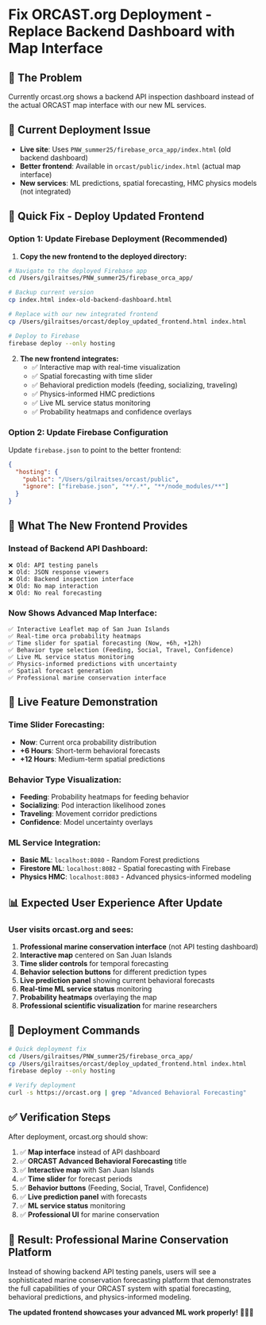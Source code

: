 # Fix ORCAST.org Deployment - Replace Backend Dashboard with Map Interface

## **🎯 The Problem**
Currently orcast.org shows a backend API inspection dashboard instead of the actual ORCAST map interface with our new ML services.

## **📁 Current Deployment Issue**
- **Live site**: Uses `PNW_summer25/firebase_orca_app/index.html` (old backend dashboard)
- **Better frontend**: Available in `orcast/public/index.html` (actual map interface)
- **New services**: ML predictions, spatial forecasting, HMC physics models (not integrated)

## **🚀 Quick Fix - Deploy Updated Frontend**

### **Option 1: Update Firebase Deployment (Recommended)**

1. **Copy the new frontend to the deployed directory:**
```bash
# Navigate to the deployed Firebase app
cd /Users/gilraitses/PNW_summer25/firebase_orca_app/

# Backup current version
cp index.html index-old-backend-dashboard.html

# Replace with our new integrated frontend
cp /Users/gilraitses/orcast/deploy_updated_frontend.html index.html

# Deploy to Firebase
firebase deploy --only hosting
```

2. **The new frontend integrates:**
   - ✅ Interactive map with real-time visualization
   - ✅ Spatial forecasting with time slider
   - ✅ Behavioral prediction models (feeding, socializing, traveling)
   - ✅ Physics-informed HMC predictions
   - ✅ Live ML service status monitoring
   - ✅ Probability heatmaps and confidence overlays

### **Option 2: Update Firebase Configuration**

Update `firebase.json` to point to the better frontend:

```json
{
  "hosting": {
    "public": "/Users/gilraitses/orcast/public",
    "ignore": ["firebase.json", "**/.*", "**/node_modules/**"]
  }
}
```

## **🔧 What The New Frontend Provides**

### **Instead of Backend API Dashboard:**
```
❌ Old: API testing panels
❌ Old: JSON response viewers  
❌ Old: Backend inspection interface
❌ Old: No map interaction
❌ Old: No real forecasting
```

### **Now Shows Advanced Map Interface:**
```
✅ Interactive Leaflet map of San Juan Islands
✅ Real-time orca probability heatmaps
✅ Time slider for spatial forecasting (Now, +6h, +12h)
✅ Behavior type selection (Feeding, Social, Travel, Confidence)
✅ Live ML service status monitoring
✅ Physics-informed predictions with uncertainty
✅ Spatial forecast generation
✅ Professional marine conservation interface
```

## **🌊 Live Feature Demonstration**

### **Time Slider Forecasting:**
- **Now**: Current orca probability distribution
- **+6 Hours**: Short-term behavioral forecasts  
- **+12 Hours**: Medium-term spatial predictions

### **Behavior Type Visualization:**
- **Feeding**: Probability heatmaps for feeding behavior
- **Socializing**: Pod interaction likelihood zones
- **Traveling**: Movement corridor predictions
- **Confidence**: Model uncertainty overlays

### **ML Service Integration:**
- **Basic ML**: `localhost:8080` - Random Forest predictions
- **Firestore ML**: `localhost:8082` - Spatial forecasting with Firebase
- **Physics HMC**: `localhost:8083` - Advanced physics-informed modeling

## **📊 Expected User Experience After Update**

### **User visits orcast.org and sees:**

1. **Professional marine conservation interface** (not API testing dashboard)
2. **Interactive map** centered on San Juan Islands
3. **Time slider controls** for temporal forecasting
4. **Behavior selection buttons** for different prediction types
5. **Live prediction panel** showing current behavioral forecasts
6. **Real-time ML service status** monitoring
7. **Probability heatmaps** overlaying the map
8. **Professional scientific visualization** for marine researchers

## **🔄 Deployment Commands**

```bash
# Quick deployment fix
cd /Users/gilraitses/PNW_summer25/firebase_orca_app/
cp /Users/gilraitses/orcast/deploy_updated_frontend.html index.html
firebase deploy --only hosting

# Verify deployment
curl -s https://orcast.org | grep "Advanced Behavioral Forecasting"
```

## **✅ Verification Steps**

After deployment, orcast.org should show:

1. ✅ **Map interface** instead of API dashboard
2. ✅ **ORCAST Advanced Behavioral Forecasting** title
3. ✅ **Interactive map** with San Juan Islands
4. ✅ **Time slider** for forecast periods
5. ✅ **Behavior buttons** (Feeding, Social, Travel, Confidence)
6. ✅ **Live prediction panel** with forecasts
7. ✅ **ML service status** monitoring
8. ✅ **Professional UI** for marine conservation

## **🎯 Result: Professional Marine Conservation Platform**

Instead of showing backend API testing panels, users will see a sophisticated marine conservation forecasting platform that demonstrates the full capabilities of your ORCAST system with spatial forecasting, behavioral predictions, and physics-informed modeling.

**The updated frontend showcases your advanced ML work properly!** 🌊🐋🔬 